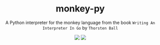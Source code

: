 <div align="center">

# monkey-py
A Python interpreter for the monkey language from the book `Writing An Interpreter In Go` by `Thorsten Ball`

![](https://img.shields.io/github/last-commit/loenard97/monkey-py?&style=for-the-badge&logo=github&color=3776AB)
![](https://img.shields.io/github/repo-size/loenard97/monkey-py?&style=for-the-badge&logo=github&color=3776AB)

</div>

